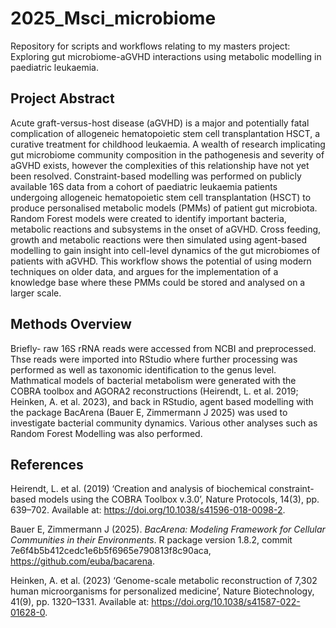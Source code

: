 # 2025_Msci_microbiome
Repository for scripts and workflows relating to my masters project: Exploring gut microbiome-aGVHD interactions using metabolic modelling in paediatric leukaemia.

## Project Abstract
Acute graft-versus-host disease (aGVHD) is a major and potentially fatal complication of allogeneic hematopoietic stem cell transplantation HSCT, a curative treatment for childhood leukaemia. A wealth of research implicating gut microbiome community composition in the pathogenesis and severity of aGVHD exists, however the complexities of this relationship have not yet been resolved. Constraint-based modelling was performed on publicly available 16S data from a cohort of paediatric leukaemia patients undergoing allogeneic hematopoietic stem cell transplantation (HSCT) to produce personalised metabolic models (PMMs) of patient gut microbiota. Random Forest models were created to identify important bacteria, metabolic reactions and subsystems in the onset of aGVHD. Cross feeding, growth and metabolic reactions were then simulated using agent-based modelling to gain insight into cell-level dynamics of the gut microbiomes of patients with aGVHD. This workflow shows the potential of using modern techniques on older data, and argues for the implementation of a knowledge base where these PMMs could be stored and analysed on a larger scale.

## Methods Overview
Briefly- raw 16S rRNA reads were accessed from NCBI and preprocessed. Thse reads were imported into RStudio where further processing was performed as well as taxonomic identification to the genus level. Mathmatical models of bacterial metabolism were generated with the COBRA toolbox and AGORA2 reconstructions (Heirendt, L. et al. 2019; Heinken, A. et al. 2023), and back in RStudio, agent based modelling with the package BacArena (Bauer E, Zimmermann J 2025) was used to investigate bacterial community dynamics. Various other analyses such as Random Forest Modelling was also performed. 

## References
Heirendt, L. et al. (2019) ‘Creation and analysis of biochemical constraint-based models using the COBRA Toolbox v.3.0’, Nature Protocols, 14(3), pp. 639–702. Available at: https://doi.org/10.1038/s41596-018-0098-2.

Bauer E, Zimmermann J (2025). _BacArena: Modeling Framework for Cellular Communities in their Environments_. R package version 1.8.2, commit 7e6f4b5b412cedc1e6b5f6965e790813f8c90aca, <https://github.com/euba/bacarena>.

Heinken, A. et al. (2023) ‘Genome-scale metabolic reconstruction of 7,302 human microorganisms for personalized medicine’, Nature Biotechnology, 41(9), pp. 1320–1331. Available at: https://doi.org/10.1038/s41587-022-01628-0.

